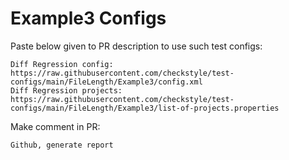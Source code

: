 # Example3 Configs
Paste below given to PR description to use such test configs:
```
Diff Regression config: https://raw.githubusercontent.com/checkstyle/test-configs/main/FileLength/Example3/config.xml
Diff Regression projects: https://raw.githubusercontent.com/checkstyle/test-configs/main/FileLength/Example3/list-of-projects.properties
```
Make comment in PR:
```
Github, generate report
```

